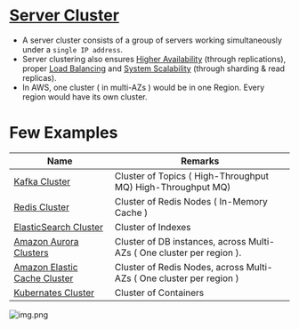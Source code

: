 # [Server Cluster](https://www.racksolutions.com/news/blog/server-cluster-how-it-works/)
- A server cluster consists of a group of servers working simultaneously under a `single IP address`.
- Server clustering also ensures [Higher Availability](HighAvailability.md) (through replications), proper [Load Balancing](LoadBalancer.md) and [System Scalability](Scalability.md) (through sharding & read replicas).
- In AWS, one cluster ( in multi-AZs ) would be in one Region. Every region would have its own cluster. 

# Few Examples

| Name                                                                                                | Remarks                                                               |
|-----------------------------------------------------------------------------------------------------|-----------------------------------------------------------------------|
| [Kafka Cluster](../4_MessageBrokers/Kafka.md)                                                       | Cluster of Topics ( High-Throughput MQ)    High-Throughput MQ)        |                     
| [Redis Cluster](../5_Redis/RedisCluster.md)                                                         | Cluster of Redis Nodes ( In-Memory Cache )                            |
| [ElasticSearch Cluster](../3_DatabaseComponents/ElasticSearch/ElasticSearchCluster.md)                                     | Cluster of Indexes                                                    |
| [Amazon Aurora Clusters](../../2_AWSComponents/6_DatabaseServices/AmazonAurora/AuroraDBClusters.md) | Cluster of DB instances, across Multi-AZs ( One cluster per region ). |
| [Amazon Elastic Cache Cluster](../../2_AWSComponents/6_DatabaseServices/AmazonElasicCache.md)       | Cluster of Redis Nodes, across Multi-AZs ( One cluster per region )   |
| [Kubernates Cluster](../6_DevOps/Kubernates.md)                                                     | Cluster of Containers                                                 |

![img.png](../10_Others_assests/server_cluster_img.png)